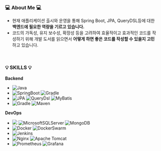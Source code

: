 ### 💻 About Me 💻
- 현재 애플리케이션 출시와 운영을 통해 Spring Boot, JPA, QueryDSL등에 대한 **백엔드에 필요한 역량을 기르고 있습니다.**
- 코드의 가독성, 유지 보수성, 확장성 등을 고려하여 효율적이고 효과적인 코드를 작성하기 위해 개발 도서를 읽으면서 **어떻게 하면 좋은 코드를 작성할 수 있을지 고민**하고 있습니다.  
<br/>

###  :bulb: SKILLS :bulb:
**Backend** 

- ![Java](https://img.shields.io/badge/java-%23ED8B00.svg?style=for-the-badge&logo=openjdk&logoColor=white)
- ![SpringBoot](https://img.shields.io/badge/springboot-6DB33F?style=for-the-badge&logo=springboot&logoColor=white) ![Gradle](https://img.shields.io/badge/spring_mvc-6DB33F?style=for-the-badge&logo=spring&logoColor=white)
- ![JPA](https://img.shields.io/badge/JPA-0DBD8B?style=for-the-badge&logo=jpa&logoColor=white) ![QueryDsl](https://img.shields.io/badge/QueryDsl-%230175C2.svg?style=for-the-badge&logo=query_dsl&logoColor=white) ![MyBatis](https://img.shields.io/badge/MyBatis-%23F05033.svg?style=for-the-badge&logo=MyBatis&logoColor=white)
- ![Gradle](https://img.shields.io/badge/Gradle-02303A.svg?style=for-the-badge&logo=Gradle&logoColor=white) ![Maven](https://img.shields.io/badge/maven-F58025?style=for-the-badge&logo=Maven&logoColor=white)

**DevOps** 

- <img src="https://img.shields.io/badge/mysql-4479A1?style=for-the-badge&logo=mysql&logoColor=white"> ![MicrosoftSQLServer](https://img.shields.io/badge/Microsoft%20SQL%20Server-CC2927?style=for-the-badge&logo=microsoft%20sql%20server&logoColor=white) ![MongoDB](https://img.shields.io/badge/MongoDB-%234ea94b.svg?style=for-the-badge&logo=mongodb&logoColor=white)
- ![Docker](https://img.shields.io/badge/docker-%230db7ed.svg?style=for-the-badge&logo=docker&logoColor=white) ![DockerSwarm](https://img.shields.io/badge/docker_swarm-%230db7ed.svg?style=for-the-badge&logo=DockerSwarm&logoColor=white)
- ![Jenkins](https://img.shields.io/badge/jenkins-%232C5263.svg?style=for-the-badge&logo=jenkins&logoColor=white)
- ![Nginx](https://img.shields.io/badge/nginx-%23009639.svg?style=for-the-badge&logo=nginx&logoColor=white)  ![Apache Tomcat](https://img.shields.io/badge/apache%20tomcat-%23F8DC75.svg?style=for-the-badge&logo=apache-tomcat&logoColor=black)
- ![Prometheus](https://img.shields.io/badge/Prometheus-E6522C?style=for-the-badge&logo=Prometheus&logoColor=white) ![Grafana](https://img.shields.io/badge/grafana-%23F46800.svg?style=for-the-badge&logo=grafana&logoColor=white)

